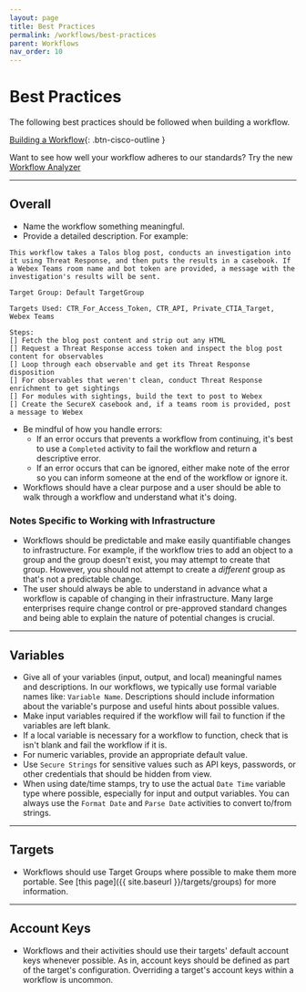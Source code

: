 ```yaml
---
layout: page
title: Best Practices
permalink: /workflows/best-practices
parent: Workflows
nav_order: 10
---
```


# Best Practices
The following best practices should be followed when building a workflow.

[<i class="fa fa-video mr-1"></i> Building a Workflow](https://www.youtube.com/watch?v=gs-XWrCXQbE&list=PLPFIie48Myg2tu2gHbgm-moYg8LDaXsSo){: .btn-cisco-outline }

<div class="cisco-alert cisco-alert-info"><i class="fa fa-info-circle mr-1 cisco-icon-info"></i> Want to see how well your workflow adheres to our standards? Try the new <a href="{{ site.baseurl }}/analyzer/">Workflow Analyzer</a></div>

---

## Overall
* Name the workflow something meaningful.
* Provide a detailed description. For example:

```text
This workflow takes a Talos blog post, conducts an investigation into it using Threat Response, and then puts the results in a casebook. If a Webex Teams room name and bot token are provided, a message with the investigation's results will be sent.

Target Group: Default TargetGroup

Targets Used: CTR_For_Access_Token, CTR_API, Private_CTIA_Target, Webex Teams

Steps:
[] Fetch the blog post content and strip out any HTML
[] Request a Threat Response access token and inspect the blog post content for observables
[] Loop through each observable and get its Threat Response disposition
[] For observables that weren't clean, conduct Threat Response enrichment to get sightings
[] For modules with sightings, build the text to post to Webex
[] Create the SecureX casebook and, if a teams room is provided, post a message to Webex
```

* Be mindful of how you handle errors:
	* If an error occurs that prevents a workflow from continuing, it's best to use a `Completed` activity to fail the workflow and return a descriptive error.
	* If an error occurs that can be ignored, either make note of the error so you can inform someone at the end of the workflow or ignore it.
* Workflows should have a clear purpose and a user should be able to walk through a workflow and understand what it's doing.

### Notes Specific to Working with Infrastructure
* Workflows should be predictable and make easily quantifiable changes to infrastructure. For example, if the workflow tries to add an object to a group and the group doesn't exist, you may attempt to create that group. However, you should not attempt to create a *different* group as that's not a predictable change.
* The user should always be able to understand in advance what a workflow is capable of changing in their infrastructure. Many large enterprises require change control or pre-approved standard changes and being able to explain the nature of potential changes is crucial.

---

## Variables
* Give all of your variables (input, output, and local) meaningful names and descriptions. In our workflows, we typically use formal variable names like: `Variable Name`. Descriptions should include information about the variable's purpose and useful hints about possible values.
* Make input variables required if the workflow will fail to function if the variables are left blank.
* If a local variable is necessary for a workflow to function, check that is isn't blank and fail the workflow if it is.
* For numeric variables, provide an appropriate default value.
* Use `Secure Strings` for sensitive values such as API keys, passwords, or other credentials that should be hidden from view.
* When using date/time stamps, try to use the actual `Date Time` variable type where possible, especially for input and output variables. You can always use the `Format Date` and `Parse Date` activities to convert to/from strings.

---

## Targets
* Workflows should use Target Groups where possible to make them more portable. See [this page]({{ site.baseurl }}/targets/groups) for more information.

---

## Account Keys
* Workflows and their activities should use their targets' default account keys whenever possible. As in, account keys should be defined as part of the target's configuration. Overriding a target's account keys within a workflow is uncommon.